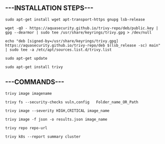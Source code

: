 ## ---INSTALLATION STEPS---

```
sudo apt-get install wget apt-transport-https gnupg lsb-release
```
```
wget -qO - https://aquasecurity.github.io/trivy-repo/deb/public.key | gpg --dearmor | sudo tee /usr/share/keyrings/trivy.gpg > /dev/null
```
```
echo "deb [signed-by=/usr/share/keyrings/trivy.gpg] https://aquasecurity.github.io/trivy-repo/deb $(lsb_release -sc) main" | sudo tee -a /etc/apt/sources.list.d/trivy.list
```
```
sudo apt-get update
```
```
sudo apt-get install trivy
```

## ---COMMANDS---
```
trivy image imagename
```
```
trivy fs --security-checks vuln,config   Folder_name_OR_Path
```
```
trivy image --severity HIGH,CRITICAL image_name
```
```
trivy image -f json -o results.json image_name
```
```
trivy repo repo-url
```
```
trivy k8s --report summary cluster
```

